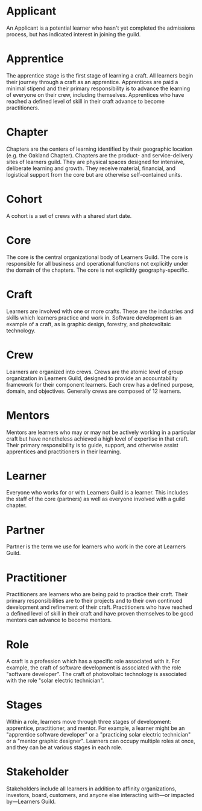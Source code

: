 # Applicant
An Applicant is a potential learner who hasn't yet completed the admissions process, but has indicated interest in joining the guild.

# Apprentice
The apprentice stage is the first stage of learning a craft. All learners begin their journey through a craft as an apprentice. Apprentices are paid a minimal stipend and their primary responsibility is to advance the learning of everyone on their crew, including themselves. Apprentices who have reached a defined level of skill in their craft advance to become practitioners.

# Chapter
Chapters are the centers of learning identified by their geographic location (e.g. the Oakland Chapter). Chapters are the product- and service-delivery sites of learners guild. They are physical spaces designed for intensive, deliberate learning and growth. They receive material, financial, and logistical support from the core but are otherwise self-contained units.

# Cohort
A cohort is a set of crews with a shared start date.

# Core
The core is the central organizational body of Learners Guild. The core is responsible for all business and operational functions not explicitly under the domain of the chapters. The core is not explicitly geography-specific.

# Craft
Learners are involved with one or more crafts. These are the industries and skills which learners practice and work in. Software development is an example of a craft, as is graphic design, forestry, and photovoltaic technology.

# Crew
Learners are organized into crews. Crews are the atomic level of group organization in Learners Guild, designed to provide an accountability framework for their component learners. Each crew has a defined purpose, domain, and objectives. Generally crews are composed of 12 learners.

# Mentors
Mentors are learners who may or may not be actively working in a particular craft but have nonetheless achieved a high level of expertise in that craft. Their primary responsibility is to guide, support, and otherwise assist apprentices and practitioners in their learning.

# Learner
Everyone who works for or with Learners Guild is a learner. This includes the staff of the core (partners) as well as everyone involved with a guild chapter.

# Partner
Partner is the term we use for learners who work in the core at Learners Guild.

# Practitioner
Practitioners are learners who are being paid to practice their craft. Their primary responsibilities are to their projects and to their own continued development and refinement of their craft. Practitioners who have reached a defined level of skill in their craft and have proven themselves to be good mentors can advance to become mentors.

# Role
A craft is a profession which has a specific role associated with it. For example, the craft of software development is associated with the role "software developer". The craft of photovoltaic technology is associated with the role "solar electric technician".

# Stages
Within a role, learners move through three stages of development: apprentice, practitioner, and mentor. For example, a learner might be an "apprentice software developer" or a "practicing solar electric technician" or a "mentor graphic designer". Learners can occupy multiple roles at once, and they can be at various stages in each role.

# Stakeholder
Stakeholders include all learners in addition to affinity organizations,  investors, board, customers, and anyone else interacting with—or impacted by—Learners Guild.
